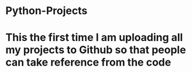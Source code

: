 # Python-Projects
# This the first time I am uploading all my projects to Github so that people can take reference from the code
